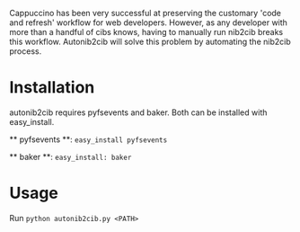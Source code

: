 Cappuccino has been very successful at preserving the customary 'code and refresh' workflow for web developers. However, as any developer with more than a handful of cibs knows, having to manually run nib2cib breaks this workflow. Autonib2cib will solve this problem by automating the nib2cib process.

# Installation

autonib2cib requires pyfsevents and baker. Both can be installed with easy_install.

** pyfsevents **: `easy_install pyfsevents`

** baker **: `easy_install: baker`

# Usage

Run `python autonib2cib.py <PATH>`